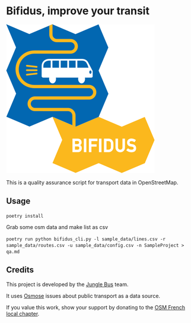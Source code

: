 # Bifidus, improve your transit

![Bifidus logo](https://github.com/Jungle-Bus/resources/raw/master/logo/Logo_Jungle_Bus-Bifidus.png)

This is a quality assurance script for transport data in OpenStreetMap.

## Usage

`poetry install` 

Grab some osm data and make list as csv 

`poetry run python bifidus_cli.py -l sample_data/lines.csv -r sample_data/routes.csv -u sample_data/config.csv -n SampleProject > qa.md`

## Credits

This project is developed by the [Jungle Bus](https://junglebus.io/) team.

It uses [Osmose](https://osmose.openstreetmap.fr/) issues about public transport as a data source.

If you value this work, show your support by donating to the [OSM French local chapter](https://openstreetmap.fr).
